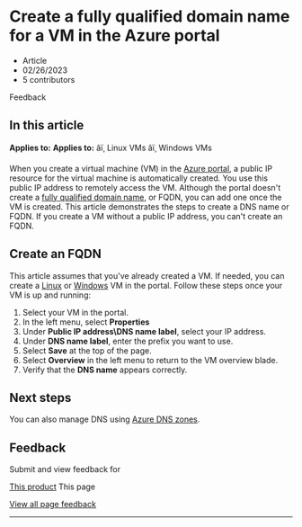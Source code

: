 # Create a fully qualified domain name for a VM in the Azure portal

* Article
* 02/26/2023
* 5 contributors

Feedback

## In this article

**Applies to:** **Applies to:** âï¸ Linux VMs âï¸ Windows VMs

When you create a virtual machine (VM) in the [Azure portal](https://portal.azure.com), a public IP resource for the virtual machine is automatically created. You use this public IP address to remotely access the VM. Although the portal doesn't create a [fully qualified domain name](https://en.wikipedia.org/wiki/Fully_qualified_domain_name), or FQDN, you can add one once the VM is created. This article demonstrates the steps to create a DNS name or FQDN. If you create a VM without a public IP address, you can't create an FQDN.

## Create an FQDN

This article assumes that you've already created a VM. If needed, you can create a [Linux](linux/quick-create-portal) or [Windows](windows/quick-create-portal) VM in the portal. Follow these steps once your VM is up and running:

1. Select your VM in the portal.
2. In the left menu, select **Properties**
3. Under **Public IP address\DNS name label**, select your IP address.
4. Under **DNS name label**, enter the prefix you want to use.
5. Select **Save** at the top of the page.
6. Select **Overview** in the left menu to return to the VM overview blade.
7. Verify that the **DNS name** appears correctly.

## Next steps

You can also manage DNS using [Azure DNS zones](../dns/dns-getstarted-portal).

## Feedback

Submit and view feedback for

[This product](https://feedback.azure.com/d365community/forum/ec2f1827-be25-ec11-b6e6-000d3a4f0f1c)
This page

[View all page feedback](https://github.com/MicrosoftDocs/azure-docs/issues)

---
